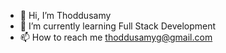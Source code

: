 - 👋 Hi, I’m Thoddusamy
- 🌱 I’m currently learning Full Stack Development
- 📫 How to reach me thoddusamyg@gmail.com

<!---
thoddusamy/thoddusamy is a ✨ special ✨ repository because its `README.md` (this file) appears on your GitHub profile.
You can click the Preview link to take a look at your changes.
--->
